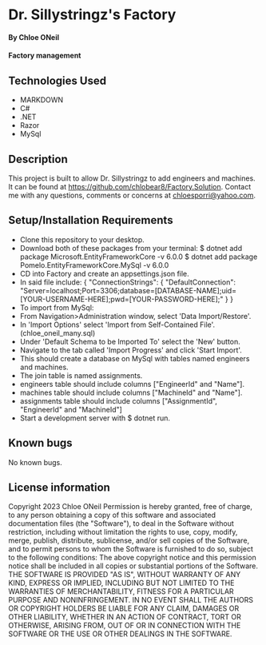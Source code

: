 # Dr. Sillystringz's Factory
#### By Chloe ONeil
#### Factory management

## Technologies Used
- MARKDOWN
- C#
- .NET
- Razor
- MySql

## Description
This project is built to allow Dr. Sillystringz to add engineers and machines. It can be found at <https://github.com/chlobear8/Factory.Solution>. Contact me with any questions, comments or concerns at <chloesporri@yahoo.com>.

## Setup/Installation Requirements
- Clone this repository to your desktop.
- Download both of these packages from your terminal:
$ dotnet add package Microsoft.EntityFrameworkCore -v 6.0.0
$ dotnet add package Pomelo.EntityFrameworkCore.MySql -v 6.0.0
- CD into Factory and create an appsettings.json file.
- In said file include:
{
    "ConnectionStrings": {
        "DefaultConnection": "Server=localhost;Port=3306;database=[DATABASE-NAME];uid=[YOUR-USERNAME-HERE];pwd=[YOUR-PASSWORD-HERE];"
    }
}
- To import from MySql:
- From Navigation>Administration window, select 'Data Import/Restore'.
- In 'Import Options' select 'Import from Self-Contained File'. (chloe_oneil_many.sql)
- Under 'Default Schema to be Imported To' select the 'New' button.
- Navigate to the tab called 'Import Progress' and click 'Start Import'.
- This should create a database on MySql with tables named engineers and machines.
- The join table is named assignments.
- engineers table should include columns ["EngineerId" and "Name"].
- machines table should include columns ["MachineId" and "Name"].
- assignments table should include columns ["AssignmentId", "EngineerId" and "MachineId"]
- Start a development server with $ dotnet run.


## Known bugs

No known bugs.

## License information
Copyright 2023 Chloe ONeil
Permission is hereby granted, free of charge, to any person obtaining a copy of this software and associated documentation files (the "Software"), to deal in the Software without restriction, including without limitation the rights to use, copy, modify, merge, publish, distribute, sublicense, and/or sell copies of the Software, and to permit persons to whom the Software is furnished to do so, subject to the following conditions:
The above copyright notice and this permission notice shall be included in all copies or substantial portions of the Software.
THE SOFTWARE IS PROVIDED "AS IS", WITHOUT WARRANTY OF ANY KIND, EXPRESS OR IMPLIED, INCLUDING BUT NOT LIMITED TO THE WARRANTIES OF MERCHANTABILITY, FITNESS FOR A PARTICULAR PURPOSE AND NONINFRINGEMENT. IN NO EVENT SHALL THE AUTHORS OR COPYRIGHT HOLDERS BE LIABLE FOR ANY CLAIM, DAMAGES OR OTHER LIABILITY, WHETHER IN AN ACTION OF CONTRACT, TORT OR OTHERWISE, ARISING FROM, OUT OF OR IN CONNECTION WITH THE SOFTWARE OR THE USE OR OTHER DEALINGS IN THE SOFTWARE.



